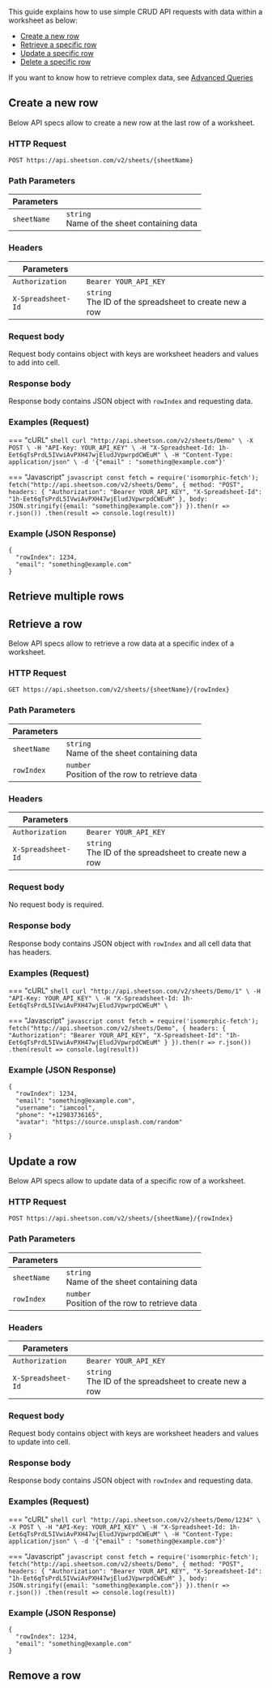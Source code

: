 This guide explains how to use simple CRUD API requests with data within a worksheet as below:

 - [Create a new row](#create-a-new-row)
 - [Retrieve a specific row](#retrieve-a-row)
 - [Update a specific row](#update-a-row)
 - [Delete a specific row](#delete-a-row)

If you want to know how to retrieve complex data, see [Advanced Queries](/queries/)

## Create a new row
Below API specs allow to create a new row at the last row of a worksheet.

### HTTP Request
`POST https://api.sheetson.com/v2/sheets/{sheetName}`

### Path Parameters
|**Parameters**| &nbsp;
|----------|------------
|`sheetName` | `string`  <br /> Name of the sheet containing data

### Headers
|**Parameters**| &nbsp;
|-------|---------
|`Authorization`| `Bearer YOUR_API_KEY`
|`X-Spreadsheet-Id`| `string` <br/> The ID of the spreadsheet to create new a row

### Request body
Request body contains object with keys are worksheet headers and values to add into cell.

### Response body
Response body contains JSON object with `rowIndex` and requesting data.

### Examples (Request)
  
=== "cURL"
    ``` shell
    curl "http://api.sheetson.com/v2/sheets/Demo" \
    -X POST \
    -H "API-Key: YOUR_API_KEY" \
    -H "X-Spreadsheet-Id: 1h-Eet6qTsPrdL5IVwiAvPXH47wjEludJVpwrpdCWEuM" \
    -H "Content-Type: application/json" \
    -d '{"email" : "something@example.com"}'
    ```

=== "Javascript"
    ``` javascript
    const fetch = require('isomorphic-fetch');
    fetch("http://api.sheetson.com/v2/sheets/Demo", {
      method: "POST",
      headers: {
        "Authorization": "Bearer YOUR_API_KEY",
        "X-Spreadsheet-Id": "1h-Eet6qTsPrdL5IVwiAvPXH47wjEludJVpwrpdCWEuM"
      },
      body: JSON.stringify({email: "something@example.com"})
    }).then(r => r.json())
    .then(result => console.log(result))
    ```

### Example (JSON Response)
```
{
  "rowIndex": 1234,
  "email": "something@example.com"
}
```

## Retrieve multiple rows
## Retrieve a row
Below API specs allow to retrieve a row data at a specific index of a worksheet.

### HTTP Request
`GET https://api.sheetson.com/v2/sheets/{sheetName}/{rowIndex}`

### Path Parameters
|**Parameters**| &nbsp;
|----------|------------
|`sheetName`| `string`  <br /> Name of the sheet containing data
|`rowIndex` | `number` <br />Position of the row to retrieve data

### Headers
|**Parameters**| &nbsp;
|-------|---------
|`Authorization`| `Bearer YOUR_API_KEY`
|`X-Spreadsheet-Id`| `string` <br/> The ID of the spreadsheet to create new a row

### Request body
No request body is required.

### Response body
Response body contains JSON object with `rowIndex` and all cell data that has headers.

### Examples (Request)
  
=== "cURL"
    ``` shell
    curl "http://api.sheetson.com/v2/sheets/Demo/1" \
    -H "API-Key: YOUR_API_KEY" \
    -H "X-Spreadsheet-Id: 1h-Eet6qTsPrdL5IVwiAvPXH47wjEludJVpwrpdCWEuM" \
    ```

=== "Javascript"
    ``` javascript
    const fetch = require('isomorphic-fetch');
    fetch("http://api.sheetson.com/v2/sheets/Demo", {
      headers: {
        "Authorization": "Bearer YOUR_API_KEY",
        "X-Spreadsheet-Id": "1h-Eet6qTsPrdL5IVwiAvPXH47wjEludJVpwrpdCWEuM"
      }
    }).then(r => r.json())
    .then(result => console.log(result))
    ```

### Example (JSON Response)
```
{
  "rowIndex": 1234,
  "email": "something@example.com",
  "username": "iamcool",
  "phone": "+12983736165",
  "avatar": "https://source.unsplash.com/random"

}
```
## Update a row 
Below API specs allow to update data of a specific row of a worksheet.

### HTTP Request
`POST https://api.sheetson.com/v2/sheets/{sheetName}/{rowIndex}`

### Path Parameters
|**Parameters**| &nbsp;
|----------|------------
|`sheetName` | `string`  <br /> Name of the sheet containing data
|`rowIndex` | `number` <br />Position of the row to retrieve data

### Headers
|**Parameters**| &nbsp;
|-------|---------
|`Authorization`| `Bearer YOUR_API_KEY`
|`X-Spreadsheet-Id`| `string` <br/> The ID of the spreadsheet to create new a row

### Request body
Request body contains object with keys are worksheet headers and values to update into cell.

### Response body
Response body contains JSON object with `rowIndex` and requesting data.

### Examples (Request)
  
=== "cURL"
    ``` shell
    curl "http://api.sheetson.com/v2/sheets/Demo/1234" \
    -X POST \
    -H "API-Key: YOUR_API_KEY" \
    -H "X-Spreadsheet-Id: 1h-Eet6qTsPrdL5IVwiAvPXH47wjEludJVpwrpdCWEuM" \
    -H "Content-Type: application/json" \
    -d '{"email" : "something@example.com"}'
    ```

=== "Javascript"
    ``` javascript
    const fetch = require('isomorphic-fetch');
    fetch("http://api.sheetson.com/v2/sheets/Demo", {
      method: "POST",
      headers: {
        "Authorization": "Bearer YOUR_API_KEY",
        "X-Spreadsheet-Id": "1h-Eet6qTsPrdL5IVwiAvPXH47wjEludJVpwrpdCWEuM"
      },
      body: JSON.stringify({email: "something@example.com"})
    }).then(r => r.json())
    .then(result => console.log(result))
    ```

### Example (JSON Response)
```
{
  "rowIndex": 1234,
  "email": "something@example.com"
}
```

## Remove a row 